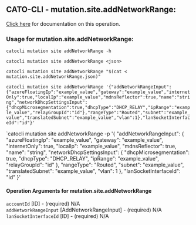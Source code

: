 
## CATO-CLI - mutation.site.addNetworkRange:
[Click here](https://api.catonetworks.com/documentation/#mutation-mutation.site.addNetworkRange) for documentation on this operation.

### Usage for mutation.site.addNetworkRange:

`catocli mutation site addNetworkRange -h`

`catocli mutation site addNetworkRange <json>`

`catocli mutation site addNetworkRange "$(cat < mutation.site.addNetworkRange.json)"`

`catocli mutation site addNetworkRange '{"addNetworkRangeInput":{"azureFloatingIp":"example_value","gateway":"example_value","internetOnly":true,"localIp":"example_value","mdnsReflector":true,"name":"string","networkDhcpSettingsInput":{"dhcpMicrosegmentation":true,"dhcpType":"DHCP_RELAY","ipRange":"example_value","relayGroupId":"id"},"rangeType":"Routed","subnet":"example_value","translatedSubnet":"example_value","vlan":1},"lanSocketInterfaceId":"id"}'`

`catocli mutation site addNetworkRange -p '{
    "addNetworkRangeInput": {
        "azureFloatingIp": "example_value",
        "gateway": "example_value",
        "internetOnly": true,
        "localIp": "example_value",
        "mdnsReflector": true,
        "name": "string",
        "networkDhcpSettingsInput": {
            "dhcpMicrosegmentation": true,
            "dhcpType": "DHCP_RELAY",
            "ipRange": "example_value",
            "relayGroupId": "id"
        },
        "rangeType": "Routed",
        "subnet": "example_value",
        "translatedSubnet": "example_value",
        "vlan": 1
    },
    "lanSocketInterfaceId": "id"
}'


#### Operation Arguments for mutation.site.addNetworkRange ####

`accountId` [ID] - (required) N/A    
`addNetworkRangeInput` [AddNetworkRangeInput] - (required) N/A    
`lanSocketInterfaceId` [ID] - (required) N/A    
